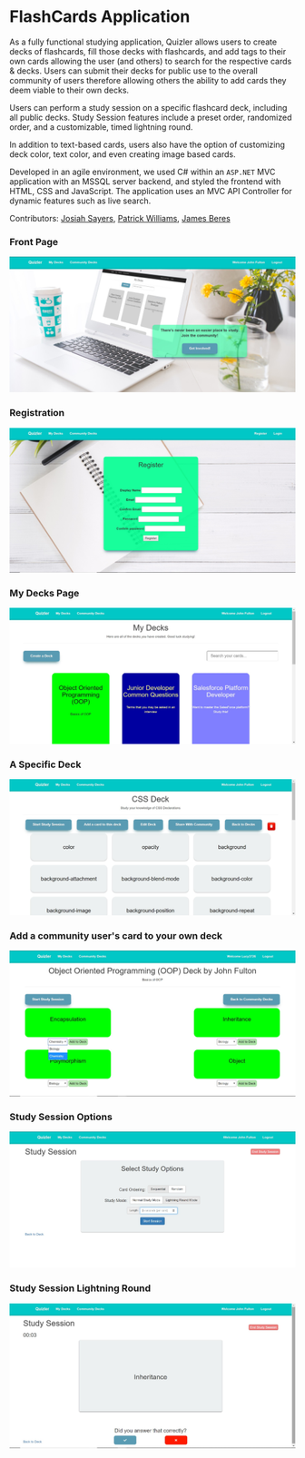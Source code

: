 # FlashCards Application

As a fully functional studying application, Quizler allows users to create decks of flashcards, fill those decks with flashcards, and add tags to their own cards allowing the user (and others) to search for the respective cards & decks. Users can submit their decks for public use to the overall community of users therefore allowing others the ability to add cards they deem viable to their own decks. 

Users can perform a study session on a specific flashcard deck, including all public decks. Study Session features include a preset order, randomized order, and a customizable, timed lightning round. 

In addition to text-based cards, users also have the option of customizing deck color, text color, and even creating image based cards. 

Developed in an agile environment, we used C# within an `ASP.NET` MVC application with an MSSQL server backend, and styled the frontend with HTML, CSS and JavaScript. The application uses an MVC API Controller for dynamic features such as live search. 

Contributors: [Josiah Sayers](https://josiahsayers.com), [Patrick Williams](https://patrickleewilliams.com), [James Beres](https://github.com/jamesberes)

### Front Page
<img src="Screenshots/splash.jpg">

### Registration
<img src="Screenshots/register.jpg">

### My Decks Page
<img src="Screenshots/mydecks.jpg">

### A Specific Deck
<img src="Screenshots/cssdeck.jpg">

### Add a community user's card to your own deck
<img src="Screenshots/addtodeck.jpg">

### Study Session Options
<img src="screenshots/studysession.jpg">

### Study Session Lightning Round 
<img src="screenshots/StudySessionLightningRound.jpg">
